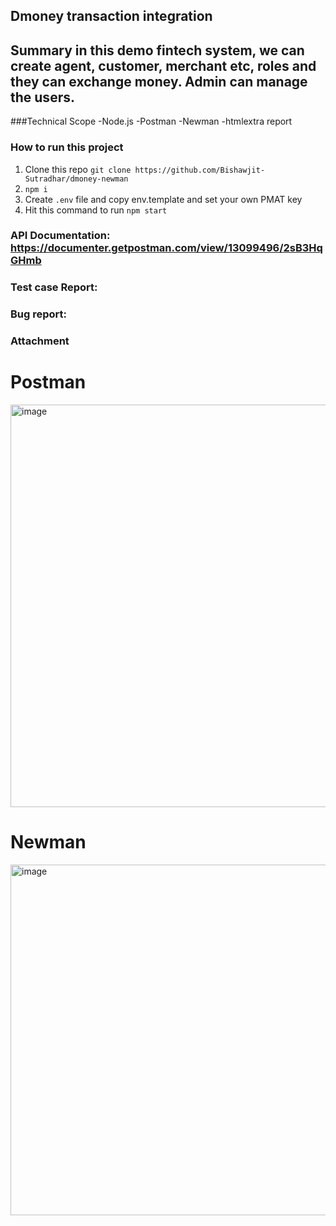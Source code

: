 ## Dmoney transaction integration
## Summary in this demo fintech system, we can create agent, customer, merchant etc, roles and they can exchange money. Admin can manage the users.

###Technical Scope
-Node.js
-Postman
-Newman
-htmlextra report


### How to run this project
1. Clone this repo
```git clone https://github.com/Bishawjit-Sutradhar/dmoney-newman```
2. ```npm i```
3. Create `.env` file and copy env.template and set your own PMAT key
4. Hit this command to run `npm start`

### API Documentation: https://documenter.getpostman.com/view/13099496/2sB3HqGHmb
### Test case Report: <your test case link>
### Bug report: <Your bug report link>

### Attachment
# Postman
<img width="1352" height="644" alt="image" src="https://github.com/user-attachments/assets/7a584ff4-bb67-4fe5-91ac-7cfe2762f255" />

# Newman
<img width="554" height="561" alt="image" src="https://github.com/user-attachments/assets/c71e18aa-fed9-47bb-a359-354f8f7f23ba" />

